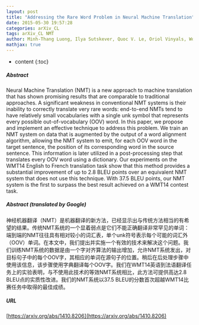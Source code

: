 ```yaml
---
layout: post
title: "Addressing the Rare Word Problem in Neural Machine Translation"
date: 2015-05-30 19:57:28
categories: arXiv_CL
tags: arXiv_CL NMT
author: Minh-Thang Luong, Ilya Sutskever, Quoc V. Le, Oriol Vinyals, Wojciech Zaremba
mathjax: true
---
```


* content
{:toc}

##### Abstract
Neural Machine Translation (NMT) is a new approach to machine translation that has shown promising results that are comparable to traditional approaches. A significant weakness in conventional NMT systems is their inability to correctly translate very rare words: end-to-end NMTs tend to have relatively small vocabularies with a single unk symbol that represents every possible out-of-vocabulary (OOV) word. In this paper, we propose and implement an effective technique to address this problem. We train an NMT system on data that is augmented by the output of a word alignment algorithm, allowing the NMT system to emit, for each OOV word in the target sentence, the position of its corresponding word in the source sentence. This information is later utilized in a post-processing step that translates every OOV word using a dictionary. Our experiments on the WMT14 English to French translation task show that this method provides a substantial improvement of up to 2.8 BLEU points over an equivalent NMT system that does not use this technique. With 37.5 BLEU points, our NMT system is the first to surpass the best result achieved on a WMT14 contest task.

##### Abstract (translated by Google)
神经机器翻译（NMT）是机器翻译的新方法，已经显示出与传统方法相当的有希望的结果。传统NMT系统的一个显着弱点是它们不能正确翻译非常罕见的单词：端到端的NMT往往具有相对较小的词汇表，单个unk符号表示每个可能的词汇外（OOV）单词。在本文中，我们提出并实施一个有效的技术来解决这个问题。我们训练NMT系统的数据是由一个字对齐算法的输出增加，允许NMT系统发出，对目标句子中的每个OOV字，其相应的单词在源句子的位置。稍后在后处理步骤中使用该信息，该步骤使用字典翻译每个OOV字。我们在WMT14英语到法语翻译任务上的实验表明，与不使用此技术的等效NMT系统相比，此方法可提供高达2.8 BLEU点的实质性改进。我们的NMT系统以37.5 BLEU的分数首次超越WMT14比赛任务中取得的最佳成绩。

##### URL
[https://arxiv.org/abs/1410.8206](https://arxiv.org/abs/1410.8206)

